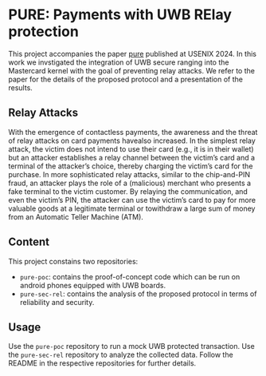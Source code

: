 # PURE: Payments with UWB RElay protection

This project accompanies the paper [pure](https://www.research-collection.ethz.ch/handle/20.500.11850/662474) published at USENIX 2024. 
In this work we invstigated the integration of UWB secure ranging into the Mastercard kernel with the goal of preventing relay attacks. 
We refer to the paper for the details of the proposed protocol and a presentation of the results.

## Relay Attacks
With the emergence of contactless payments, the awareness and the threat of relay attacks on card payments havealso increased.
In the simplest relay attack, the victim does not intend to use their card (e.g., it is in their wallet) but an attacker establishes a relay channel between the victim’s card and a terminal
of the attacker’s choice, thereby charging the victim’s card for the purchase. In more sophisticated relay attacks, similar to the chip-and-PIN fraud, an attacker plays the role of a
(malicious) merchant who presents a fake terminal to the victim customer. By relaying the communication, and even the victim’s PIN, the attacker can use the victim’s card to
pay for more valuable goods at a legitimate terminal or towithdraw a large sum of money from an Automatic Teller Machine (ATM).

## Content
This project constains two repositories: 
- `pure-poc`: contains the proof-of-concept code which can be run on android phones equipped with UWB boards.
- `pure-sec-rel`: contains the analysis of the proposed protocol in terms of reliability and security.

## Usage

Use the `pure-poc` repository to run a mock UWB protected transaction.
Use the `pure-sec-rel` repository to analyze the collected data.
Follow the README in the respective repositories for further details.
